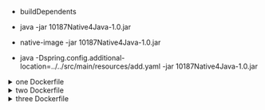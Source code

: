 - buildDependents
- java -jar 10187Native4Java-1.0.jar
- native-image -jar 10187Native4Java-1.0.jar

- java -Dspring.config.additional-location=../../src/main/resources/add.yaml -jar 10187Native4Java-1.0.jar


<details>
  <summary>one Dockerfile</summary>

- docker build -t one-n-1 -f one.Dockerfile .
- docker run --name n-n-1 -p 8080:8080 -d one-n-1
</details>
<details>
  <summary>two Dockerfile</summary>

- docker build -t two-n-2 -f two.Dockerfile .
- docker run --name n-n-2 -p 8081:8080 -d two-n-2
</details>
<details>
  <summary>three Dockerfile</summary>

- docker build -t three-n-3 -f three.Dockerfile .
- docker run -e JAVA_OPTS='-Dserver.port=8080' --name three-n-3 -p 8080:8080 -d three-n-3

- docker tag three-n-3 pavelk6896/10187native4-3:latest
- docker push pavelk6896/10187native4-3:latest
</details>